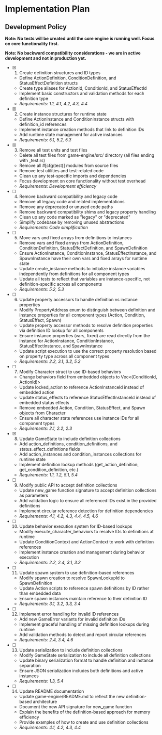 # Implementation Plan

## Development Policy

**Note: No tests will be created until the core engine is running well. Focus on core functionality first.**

**Note: No backward compatibility considerations - we are in active development and not in production yet.**

- [x] 1. Create definition structures and ID types

  - Define ActionDefinition, ConditionDefinition, and StatusEffectDefinition structs
  - Create type aliases for ActionId, ConditionId, and StatusEffectId
  - Implement basic constructors and validation methods for each definition type
  - _Requirements: 1.1, 4.1, 4.2, 4.3, 4.4_

- [x] 2. Create instance structures for runtime state

  - Define ActionInstance and ConditionInstance structs with definition_id references
  - Implement instance creation methods that link to definition IDs
  - Add runtime state management for active instances
  - _Requirements: 5.1, 5.2, 5.3_

- [x] 3. Remove all test units and test files

  - Delete all test files from game-engine/src/ directory (all files ending with \_test.rs)
  - Remove all #[cfg(test)] modules from source files
  - Remove test utilities and test-related code
  - Clean up any test-specific imports and dependencies
  - Focus development on core functionality without test overhead
  - _Requirements: Development efficiency_

- [ ] 4. Remove backward compatibility and legacy code

  - Remove all legacy code and related implementations
  - Remove any deprecated or unused code paths
  - Remove backward compatibility shims and legacy property handling
  - Clean up any code marked as "legacy" or "deprecated"
  - Simplify codebase by removing unused abstractions
  - _Requirements: Code simplification_

- [ ] 5. Move vars and fixed arrays from definitions to instances

  - Remove vars and fixed arrays from ActionDefinition, ConditionDefinition, StatusEffectDefinition, and SpawnDefinition
  - Ensure ActionInstance, ConditionInstance, StatusEffectInstance, and SpawnInstance have their own vars and fixed arrays for runtime state
  - Update create_instance methods to initialize instance variables independently from definitions for all component types
  - Update all tests to reflect that variables are instance-specific, not definition-specific across all components
  - _Requirements: 5.2, 5.3_

- [ ] 6. Update property accessors to handle definition vs instance properties

  - Modify PropertyAddress enum to distinguish between definition and instance properties for all component types (Action, Condition, StatusEffect, Spawn)
  - Update property accessor methods to resolve definition properties via definition ID lookup for all components
  - Ensure instance properties (vars, fixed) are read directly from the instance for ActionInstance, ConditionInstance, StatusEffectInstance, and SpawnInstance
  - Update script execution to use the correct property resolution based on property type across all component types
  - _Requirements: 2.2, 3.1, 3.2, 5.2_

- [ ] 7. Modify Character struct to use ID-based behaviors

  - Change behaviors field from embedded objects to Vec<(ConditionId, ActionId)>
  - Update locked_action to reference ActionInstanceId instead of embedded action
  - Update status_effects to reference StatusEffectInstanceId instead of embedded status effects
  - Remove embedded Action, Condition, StatusEffect, and Spawn objects from Character
  - Ensure all character state references use instance IDs for all component types
  - _Requirements: 2.1, 2.2, 2.3_

- [x] 8. Update GameState to include definition collections

  - Add action_definitions, condition_definitions, and status_effect_definitions fields
  - Add action_instances and condition_instances collections for runtime state
  - Implement definition lookup methods (get_action_definition, get_condition_definition, etc.)
  - _Requirements: 1.1, 1.2, 5.1, 5.4_

- [ ] 9. Modify public API to accept definition collections

  - Update new_game function signature to accept definition collections as parameters
  - Add validation logic to ensure all referenced IDs exist in the provided definitions
  - Implement circular reference detection for definition dependencies
  - _Requirements: 4.1, 4.2, 4.3, 4.4, 4.5, 4.6_

- [ ] 10. Update behavior execution system for ID-based lookups

  - Modify execute_character_behaviors to resolve IDs to definitions at runtime
  - Update ConditionContext and ActionContext to work with definition references
  - Implement instance creation and management during behavior execution
  - _Requirements: 2.2, 2.4, 3.1, 3.2_

- [ ] 11. Update spawn system to use definition-based references

  - Modify spawn creation to resolve SpawnLookupId to SpawnDefinition
  - Update Action scripts to reference spawn definitions by ID rather than embedded data
  - Ensure spawn instances maintain reference to their definition ID
  - _Requirements: 3.1, 3.2, 3.3, 3.4_

- [ ] 12. Implement error handling for invalid ID references

  - Add new GameError variants for invalid definition IDs
  - Implement graceful handling of missing definition lookups during runtime
  - Add validation methods to detect and report circular references
  - _Requirements: 2.4, 3.4, 4.6_

- [ ] 13. Update serialization to include definition collections

  - Modify GameState serialization to include all definition collections
  - Update binary serialization format to handle definition and instance separation
  - Ensure JSON serialization includes both definitions and active instances
  - _Requirements: 1.3, 5.4_

- [ ] 14. Update README documentation
  - Update game-engine/README.md to reflect the new definition-based architecture
  - Document the new API signature for new_game function
  - Explain the benefits of the definition-based approach for memory efficiency
  - Provide examples of how to create and use definition collections
  - _Requirements: 4.1, 4.2, 4.3, 4.4_
